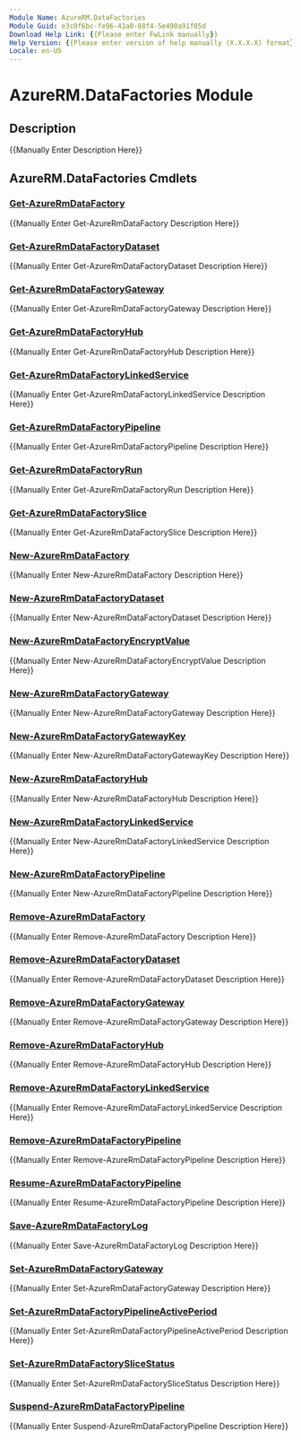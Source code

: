 ```yaml
---
Module Name: AzureRM.DataFactories
Module Guid: e3c0f6bc-fe96-41a0-88f4-5e490a91f05d
Download Help Link: {{Please enter FwLink manually}}
Help Version: {{Please enter version of help manually (X.X.X.X) format}}
Locale: en-US
---
```


# AzureRM.DataFactories Module
## Description
{{Manually Enter Description Here}}

## AzureRM.DataFactories Cmdlets
### [Get-AzureRmDataFactory](Get-AzureRmDataFactory.md)
{{Manually Enter Get-AzureRmDataFactory Description Here}}

### [Get-AzureRmDataFactoryDataset](Get-AzureRmDataFactoryDataset.md)
{{Manually Enter Get-AzureRmDataFactoryDataset Description Here}}

### [Get-AzureRmDataFactoryGateway](Get-AzureRmDataFactoryGateway.md)
{{Manually Enter Get-AzureRmDataFactoryGateway Description Here}}

### [Get-AzureRmDataFactoryHub](Get-AzureRmDataFactoryHub.md)
{{Manually Enter Get-AzureRmDataFactoryHub Description Here}}

### [Get-AzureRmDataFactoryLinkedService](Get-AzureRmDataFactoryLinkedService.md)
{{Manually Enter Get-AzureRmDataFactoryLinkedService Description Here}}

### [Get-AzureRmDataFactoryPipeline](Get-AzureRmDataFactoryPipeline.md)
{{Manually Enter Get-AzureRmDataFactoryPipeline Description Here}}

### [Get-AzureRmDataFactoryRun](Get-AzureRmDataFactoryRun.md)
{{Manually Enter Get-AzureRmDataFactoryRun Description Here}}

### [Get-AzureRmDataFactorySlice](Get-AzureRmDataFactorySlice.md)
{{Manually Enter Get-AzureRmDataFactorySlice Description Here}}

### [New-AzureRmDataFactory](New-AzureRmDataFactory.md)
{{Manually Enter New-AzureRmDataFactory Description Here}}

### [New-AzureRmDataFactoryDataset](New-AzureRmDataFactoryDataset.md)
{{Manually Enter New-AzureRmDataFactoryDataset Description Here}}

### [New-AzureRmDataFactoryEncryptValue](New-AzureRmDataFactoryEncryptValue.md)
{{Manually Enter New-AzureRmDataFactoryEncryptValue Description Here}}

### [New-AzureRmDataFactoryGateway](New-AzureRmDataFactoryGateway.md)
{{Manually Enter New-AzureRmDataFactoryGateway Description Here}}

### [New-AzureRmDataFactoryGatewayKey](New-AzureRmDataFactoryGatewayKey.md)
{{Manually Enter New-AzureRmDataFactoryGatewayKey Description Here}}

### [New-AzureRmDataFactoryHub](New-AzureRmDataFactoryHub.md)
{{Manually Enter New-AzureRmDataFactoryHub Description Here}}

### [New-AzureRmDataFactoryLinkedService](New-AzureRmDataFactoryLinkedService.md)
{{Manually Enter New-AzureRmDataFactoryLinkedService Description Here}}

### [New-AzureRmDataFactoryPipeline](New-AzureRmDataFactoryPipeline.md)
{{Manually Enter New-AzureRmDataFactoryPipeline Description Here}}

### [Remove-AzureRmDataFactory](Remove-AzureRmDataFactory.md)
{{Manually Enter Remove-AzureRmDataFactory Description Here}}

### [Remove-AzureRmDataFactoryDataset](Remove-AzureRmDataFactoryDataset.md)
{{Manually Enter Remove-AzureRmDataFactoryDataset Description Here}}

### [Remove-AzureRmDataFactoryGateway](Remove-AzureRmDataFactoryGateway.md)
{{Manually Enter Remove-AzureRmDataFactoryGateway Description Here}}

### [Remove-AzureRmDataFactoryHub](Remove-AzureRmDataFactoryHub.md)
{{Manually Enter Remove-AzureRmDataFactoryHub Description Here}}

### [Remove-AzureRmDataFactoryLinkedService](Remove-AzureRmDataFactoryLinkedService.md)
{{Manually Enter Remove-AzureRmDataFactoryLinkedService Description Here}}

### [Remove-AzureRmDataFactoryPipeline](Remove-AzureRmDataFactoryPipeline.md)
{{Manually Enter Remove-AzureRmDataFactoryPipeline Description Here}}

### [Resume-AzureRmDataFactoryPipeline](Resume-AzureRmDataFactoryPipeline.md)
{{Manually Enter Resume-AzureRmDataFactoryPipeline Description Here}}

### [Save-AzureRmDataFactoryLog](Save-AzureRmDataFactoryLog.md)
{{Manually Enter Save-AzureRmDataFactoryLog Description Here}}

### [Set-AzureRmDataFactoryGateway](Set-AzureRmDataFactoryGateway.md)
{{Manually Enter Set-AzureRmDataFactoryGateway Description Here}}

### [Set-AzureRmDataFactoryPipelineActivePeriod](Set-AzureRmDataFactoryPipelineActivePeriod.md)
{{Manually Enter Set-AzureRmDataFactoryPipelineActivePeriod Description Here}}

### [Set-AzureRmDataFactorySliceStatus](Set-AzureRmDataFactorySliceStatus.md)
{{Manually Enter Set-AzureRmDataFactorySliceStatus Description Here}}

### [Suspend-AzureRmDataFactoryPipeline](Suspend-AzureRmDataFactoryPipeline.md)
{{Manually Enter Suspend-AzureRmDataFactoryPipeline Description Here}}

